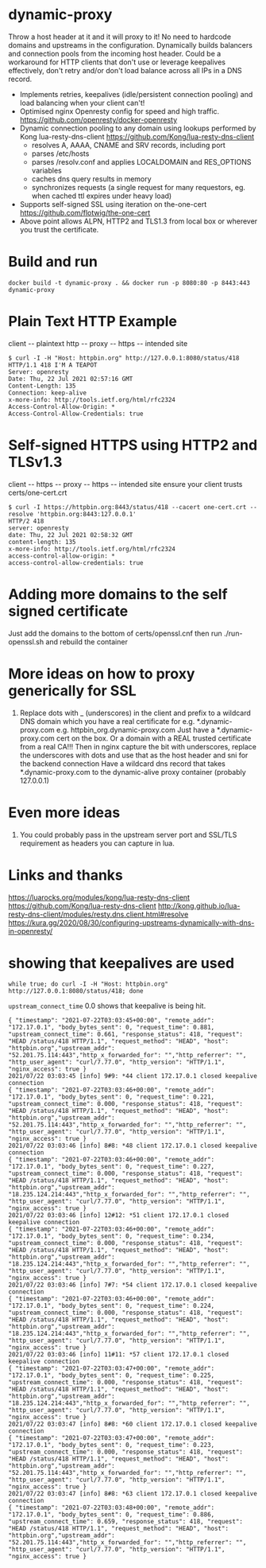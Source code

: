 # dynamic-proxy
Throw a host header at it and it will proxy to it!
No need to hardcode domains and upstreams in the configuration.
Dynamically builds balancers and connection pools from the incoming host header.
Could be a workaround for HTTP clients that don't use or leverage keepalives effectively, don't retry and/or don't load balance across all IPs in a DNS record.

* Implements retries, keepalives (idle/persistent connection pooling) and load balancing when your client can't!
* Optimised nginx Openresty config for speed and high traffic. https://github.com/openresty/docker-openresty
* Dynamic connection pooling to any domain using lookups performed by Kong lua-resty-dns-client https://github.com/Kong/lua-resty-dns-client
    * resolves A, AAAA, CNAME and SRV records, including port
    * parses /etc/hosts
    * parses /resolv.conf and applies LOCALDOMAIN and RES_OPTIONS variables
    * caches dns query results in memory
    * synchronizes requests (a single request for many requestors, eg. when cached ttl expires under heavy load)
* Supports self-signed SSL using iteration on the-one-cert https://github.com/flotwig/the-one-cert
* Above point allows ALPN, HTTP2 and TLS1.3 from local box or wherever you trust the certificate.

# Build and run
`docker build -t dynamic-proxy . && docker run -p 8080:80 -p 8443:443 dynamic-proxy`

# Plain Text HTTP Example 
client -- plaintext http -- proxy -- https -- intended site

```
$ curl -I -H "Host: httpbin.org" http://127.0.0.1:8080/status/418
HTTP/1.1 418 I'M A TEAPOT
Server: openresty
Date: Thu, 22 Jul 2021 02:57:16 GMT
Content-Length: 135
Connection: keep-alive
x-more-info: http://tools.ietf.org/html/rfc2324
Access-Control-Allow-Origin: *
Access-Control-Allow-Credentials: true
```

# Self-signed HTTPS using HTTP2 and TLSv1.3
client -- https -- proxy -- https -- intended site
ensure your client trusts certs/one-cert.crt

```
$ curl -I https://httpbin.org:8443/status/418 --cacert one-cert.crt --resolve 'httpbin.org:8443:127.0.0.1'
HTTP/2 418 
server: openresty
date: Thu, 22 Jul 2021 02:58:32 GMT
content-length: 135
x-more-info: http://tools.ietf.org/html/rfc2324
access-control-allow-origin: *
access-control-allow-credentials: true
```

# Adding more domains to the self signed certificate
Just add the domains to the bottom of certs/openssl.cnf
then run ./run-openssl.sh
and rebuild the container

# More ideas on how to proxy generically for SSL
1. Replace dots with _ (underscores) in the client and prefix to a wildcard DNS domain which you have a real certificate for e.g. *.dynamic-proxy.com
e.g. httpbin_org.dynamic-proxy.com
Just have a *.dynamic-proxy.com cert on the box. Or a domain with a REAL trusted certificate from a real CA!!!
Then in nginx capture the bit with underscores, replace the underscores with dots and use that as the host header and sni for the backend connection
Have a wildcard dns record that takes *.dynamic-proxy.com to the dynamic-alive proxy container (probably 127.0.0.1)

# Even more ideas
1. You could probably pass in the upstream server port and SSL/TLS requirement as headers you can capture in lua.

# Links and thanks

https://luarocks.org/modules/kong/lua-resty-dns-client
https://github.com/Kong/lua-resty-dns-client
http://kong.github.io/lua-resty-dns-client/modules/resty.dns.client.html#resolve
https://kura.gg/2020/08/30/configuring-upstreams-dynamically-with-dns-in-openresty/

# showing that keepalives are used
 `while true; do curl -I -H "Host: httpbin.org" http://127.0.0.1:8080/status/418; done`

 `upstream_connect_time` 0.0 shows that keepalive is being hit.
```
{ "timestamp": "2021-07-22T03:03:45+00:00", "remote_addr": "172.17.0.1", "body_bytes_sent": 0, "request_time": 0.881, "upstream_connect_time": 0.661, "response_status": 418, "request": "HEAD /status/418 HTTP/1.1", "request_method": "HEAD", "host": "httpbin.org","upstream_addr": "52.201.75.114:443","http_x_forwarded_for": "","http_referrer": "", "http_user_agent": "curl/7.77.0", "http_version": "HTTP/1.1", "nginx_access": true }
2021/07/22 03:03:45 [info] 9#9: *44 client 172.17.0.1 closed keepalive connection
{ "timestamp": "2021-07-22T03:03:46+00:00", "remote_addr": "172.17.0.1", "body_bytes_sent": 0, "request_time": 0.221, "upstream_connect_time": 0.000, "response_status": 418, "request": "HEAD /status/418 HTTP/1.1", "request_method": "HEAD", "host": "httpbin.org","upstream_addr": "52.201.75.114:443","http_x_forwarded_for": "","http_referrer": "", "http_user_agent": "curl/7.77.0", "http_version": "HTTP/1.1", "nginx_access": true }
2021/07/22 03:03:46 [info] 8#8: *48 client 172.17.0.1 closed keepalive connection
{ "timestamp": "2021-07-22T03:03:46+00:00", "remote_addr": "172.17.0.1", "body_bytes_sent": 0, "request_time": 0.227, "upstream_connect_time": 0.000, "response_status": 418, "request": "HEAD /status/418 HTTP/1.1", "request_method": "HEAD", "host": "httpbin.org","upstream_addr": "18.235.124.214:443","http_x_forwarded_for": "","http_referrer": "", "http_user_agent": "curl/7.77.0", "http_version": "HTTP/1.1", "nginx_access": true }
2021/07/22 03:03:46 [info] 12#12: *51 client 172.17.0.1 closed keepalive connection
{ "timestamp": "2021-07-22T03:03:46+00:00", "remote_addr": "172.17.0.1", "body_bytes_sent": 0, "request_time": 0.234, "upstream_connect_time": 0.000, "response_status": 418, "request": "HEAD /status/418 HTTP/1.1", "request_method": "HEAD", "host": "httpbin.org","upstream_addr": "18.235.124.214:443","http_x_forwarded_for": "","http_referrer": "", "http_user_agent": "curl/7.77.0", "http_version": "HTTP/1.1", "nginx_access": true }
2021/07/22 03:03:46 [info] 7#7: *54 client 172.17.0.1 closed keepalive connection
{ "timestamp": "2021-07-22T03:03:46+00:00", "remote_addr": "172.17.0.1", "body_bytes_sent": 0, "request_time": 0.224, "upstream_connect_time": 0.000, "response_status": 418, "request": "HEAD /status/418 HTTP/1.1", "request_method": "HEAD", "host": "httpbin.org","upstream_addr": "18.235.124.214:443","http_x_forwarded_for": "","http_referrer": "", "http_user_agent": "curl/7.77.0", "http_version": "HTTP/1.1", "nginx_access": true }
2021/07/22 03:03:46 [info] 11#11: *57 client 172.17.0.1 closed keepalive connection
{ "timestamp": "2021-07-22T03:03:47+00:00", "remote_addr": "172.17.0.1", "body_bytes_sent": 0, "request_time": 0.225, "upstream_connect_time": 0.000, "response_status": 418, "request": "HEAD /status/418 HTTP/1.1", "request_method": "HEAD", "host": "httpbin.org","upstream_addr": "18.235.124.214:443","http_x_forwarded_for": "","http_referrer": "", "http_user_agent": "curl/7.77.0", "http_version": "HTTP/1.1", "nginx_access": true }
2021/07/22 03:03:47 [info] 8#8: *60 client 172.17.0.1 closed keepalive connection
{ "timestamp": "2021-07-22T03:03:47+00:00", "remote_addr": "172.17.0.1", "body_bytes_sent": 0, "request_time": 0.223, "upstream_connect_time": 0.000, "response_status": 418, "request": "HEAD /status/418 HTTP/1.1", "request_method": "HEAD", "host": "httpbin.org","upstream_addr": "52.201.75.114:443","http_x_forwarded_for": "","http_referrer": "", "http_user_agent": "curl/7.77.0", "http_version": "HTTP/1.1", "nginx_access": true }
2021/07/22 03:03:47 [info] 8#8: *63 client 172.17.0.1 closed keepalive connection
{ "timestamp": "2021-07-22T03:03:48+00:00", "remote_addr": "172.17.0.1", "body_bytes_sent": 0, "request_time": 0.886, "upstream_connect_time": 0.659, "response_status": 418, "request": "HEAD /status/418 HTTP/1.1", "request_method": "HEAD", "host": "httpbin.org","upstream_addr": "52.201.75.114:443","http_x_forwarded_for": "","http_referrer": "", "http_user_agent": "curl/7.77.0", "http_version": "HTTP/1.1", "nginx_access": true }
```

